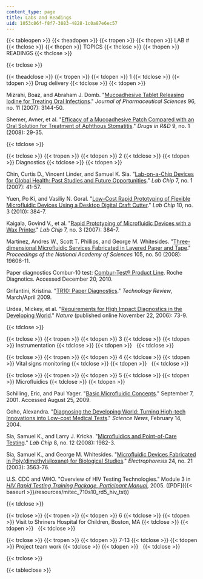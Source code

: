 ```yaml
---
content_type: page
title: Labs and Readings
uid: 1053c86f-f8f7-3883-4828-1c0a87e6ec57
---
```


{{< tableopen >}}
{{< theadopen >}}
{{< tropen >}}
{{< thopen >}}
LAB #
{{< thclose >}}
{{< thopen >}}
TOPICS
{{< thclose >}}
{{< thopen >}}
READINGS
{{< thclose >}}

{{< trclose >}}

{{< theadclose >}}
{{< tropen >}}
{{< tdopen >}}
1
{{< tdclose >}}
{{< tdopen >}}
Drug delivery
{{< tdclose >}}
{{< tdopen >}}


Mizrahi, Boaz, and Abraham J. Domb. "[Mucoadhesive Tablet Releasing Iodine for Treating Oral Infections](http://onlinelibrary.wiley.com/doi/10.1002/jps.20876/abstract;jsessionid=21DF6F6AE61181C07A20165BAE5C1F48.d01t01)." _Journal of Pharmaceutical Sciences_ 96, no. 11 (2007): 3144-50.

Shemer, Avner, et al. "[Efficacy of a Mucoadhesive Patch Compared with an Oral Solution for Treatment of Aphthous Stomatitis](http://www.ncbi.nlm.nih.gov/pubmed/18095751)." _Drugs in R&D_ 9, no. 1 (2008): 29-35.


{{< tdclose >}}

{{< trclose >}}
{{< tropen >}}
{{< tdopen >}}
2
{{< tdclose >}}
{{< tdopen >}}
Diagnostics
{{< tdclose >}}
{{< tdopen >}}


Chin, Curtis D., Vincent Linder, and Samuel K. Sia. "[Lab-on-a-Chip Devices for Global Health: Past Studies and Future Opportunities](http://pubs.rsc.org/en/Content/ArticleLanding/2007/LC/b611455e)." _Lab Chip_ 7, no. 1 (2007): 41-57.

Yuen, Po Ki, and Vasiliy N. Goral. "[Low-Cost Rapid Prototyping of Flexible Microfluidic Devices Using a Desktop Digital Craft Cutter](http://pubs.rsc.org/en/Content/ArticleLanding/2010/LC/b918089c)." _Lab Chip_ 10, no. 3 (2010): 384-7.

Kaigala, Govind V., et al. "[Rapid Prototyping of Microfluidic Devices with a Wax Printer](http://pubs.rsc.org/en/Content/ArticleLanding/2007/LC/b611455e)." _Lab Chip_ 7, no. 3 (2007): 384-7.

Martinez, Andres W., Scott T. Phillips, and George M. Whitesides. "[Three-dimensional Microfluidic Services Fabricated in Layered Paper and Tape](http://www.pnas.org/content/105/50/19606)." _Proceedings of the National Academy of Sciences_ 105, no. 50 (2008): 19606-11.

Paper diagnostics Combur-10 test: [Combur-Test® Product Line](https://diagnostics.roche.com/global/en/products/instruments/combur_chemstripnephurnitur.html). Roche Diagnotics. Accessed December 20, 2010.

Grifantini, Kristina. "[TR10: Paper Diagnostics](https://www.technologyreview.com/technology/tr10-paper-diagnostics/)." _Technology Review_, March/April 2009.

Urdea, Mickey, et al. "[Requirements for High Impact Diagnostics in the Developing World](http://www.nature.com/nature/journal/v444/n1s/full/nature05448.html)." _Nature_ (published online November 22, 2006): 73-9.


{{< tdclose >}}

{{< trclose >}}
{{< tropen >}}
{{< tdopen >}}
3
{{< tdclose >}}
{{< tdopen >}}
Instrumentation
{{< tdclose >}}
{{< tdopen >}}
 
{{< tdclose >}}

{{< trclose >}}
{{< tropen >}}
{{< tdopen >}}
4
{{< tdclose >}}
{{< tdopen >}}
Vital signs monitoring
{{< tdclose >}}
{{< tdopen >}}
 
{{< tdclose >}}

{{< trclose >}}
{{< tropen >}}
{{< tdopen >}}
5
{{< tdclose >}}
{{< tdopen >}}
Microfluidics
{{< tdclose >}}
{{< tdopen >}}


Schilling, Eric, and Paul Yager. "[Basic Microfluidic Concepts](http://faculty.washington.edu/yagerp/microfluidicstutorial/basicconcepts/basicconcepts.htm)." September 7, 2001. Accessed August 25, 2009.

Goho, Alexandra. "[Diagnosing the Developing World: Turning High-tech Innovations into Low-cost Medical Tests](http://findarticles.com/p/articles/mi_m1200/is_7_165/ai_113896706/)." _Science News_, February 14, 2004.

Sia, Samuel K., and Larry J. Kricka. "[Microfluidics and Point-of-Care Testing](http://pubs.rsc.org/en/Content/ArticleLanding/2008/LC/b817915h)." _Lab Chip_ 8, no. 12 (2008): 1982-3.

Sia, Samuel K., and George M. Whitesides. "[Microfluidic Devices Fabricated in Poly(dimethylsiloxane) for Biological Studies](http://onlinelibrary.wiley.com/doi/10.1002/elps.200305584/abstract)." _Electrophoresis_ 24, no. 21 (2003): 3563-76.

U.S. CDC and WHO. "Overview of HIV Testing Technologies." Module 3 in [_HIV Rapid Testing Training Package, Participant Manual_](https://www.who.int/diagnostics_laboratory/documents/guidance/hivrttraining_participant/en/), 2005. ([PDF]({{< baseurl >}}/resources/mitec_710s10_rd5_hiv_tst))


{{< tdclose >}}

{{< trclose >}}
{{< tropen >}}
{{< tdopen >}}
6
{{< tdclose >}}
{{< tdopen >}}
Visit to Shriners Hospital for Children, Boston, MA
{{< tdclose >}}
{{< tdopen >}}
 
{{< tdclose >}}

{{< trclose >}}
{{< tropen >}}
{{< tdopen >}}
7-13
{{< tdclose >}}
{{< tdopen >}}
Project team work
{{< tdclose >}}
{{< tdopen >}}
 
{{< tdclose >}}

{{< trclose >}}

{{< tableclose >}}